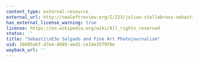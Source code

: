 ```yaml
---
content_type: external-resource
external_url: http://newleftreview.org/I/223/julian-stallabrass-sebastiao-salgado-and-fine-art-photojournalism
has_external_license_warning: true
license: https://en.wikipedia.org/wiki/All_rights_reserved
status: ''
title: "Sebasti\xE3o Salgado and Fine Art Photojournalism"
uid: 16605abf-d7e4-4689-aed1-ce14e3579f6e
wayback_url: ''
---
```

